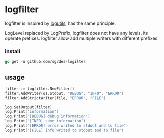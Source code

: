 # logfilter

logfilter is inspired by [logutils](https://github.com/hashicorp/logutils), has the same principle.

LogLevel replaced by LogPrefix, logfilter does not have any levels, its operate prefixes. logfilter allow add multiple writers with different prefixes. 

### install

```go
go get -u github.com/sg3des/logilter
```

## usage

```go
filter := logfilter.NewFilter()
filter.AddWriter(os.Stdout, "DEBUG", "INFO", "ERROR")
filter.AddStrictWriter(file, "ERROR", "FILE")

log.SetOutput(filter)
log.Print("information")
log.Print("[DEBUG] debug information")
log.Print("[INFO] some information")
log.Print("[ERROR] error writed to stdout and to file")
log.Print("[FILE] info writed to stdout and to file")
```